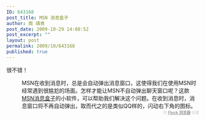 ```yaml
---
ID: 643168
post_title: MSN 消息盒子
author: 南 靖男
post_date: 2009-10-29 14:08:52
post_excerpt: ""
layout: post
permalink: 2009/10/643168
published: true
---
```

很不错！

<div style="margin-left: 40px;">MSN在收到消息时，总是会自动弹出消息窗口，这使得我们在使用MSN时经常遇到很尴尬的场面。怎样才能让MSN不自动弹出聊天窗口呢？这款<a href="http://www.msnmsgbox.cn/">MSN消息盒子</a>的小软件，可以帮助我们解决这个问题。在收到消息时，消息窗口将不再自动弹出，取而代之的是类似QQ样的，闪动右下角的图标。
</div><div class="flockcredit" style="text-align: right; color: #CCC; font-size: x-small;">用 <a href="http://www.flock.com/blogged-with-flock" style="color: #999; font-weight: bold;" target="_new" title="Flock 浏览器">Flock 浏览器</a> 创建</div>